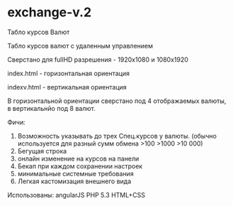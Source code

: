# exchange-v.2
Табло курсов Валют

Табло курсов валют с удаленным управлением 

Сверстано для fullHD разрешения - 1920x1080 и 1080x1920

index.html - горизонтальная ориентация

indexv.html - вертикальная ориентация

В горизонтальной ориентации сверстано под 4 отображаемых валюты, в вертикальнйо под 8 валют.

Фичи:
1) Возможноcть указывать до трех Спец.курсов у валюты. (обычно используется для разный сумм обмена >100 >1000 >10 000)
2) Бегущая строка
3) онлайн изменение на курсов на панели
4) Бекап при каждом сохранении настроек
5) минимальные системные требования 
6) Легкая кастомизация внешнего вида


Использованы:
angularJS
PHP 5.3
HTML+CSS
